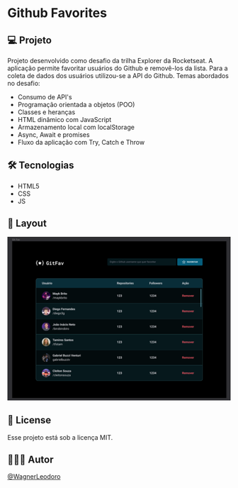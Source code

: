 # Github Favorites

## 💻 Projeto

Projeto desenvolvido como desafio da trilha Explorer da Rocketseat. A aplicação permite favoritar usuários do Github e removê-los da lista. Para a coleta de dados dos usuários utilizou-se a API do Github. Temas abordados no desafio:

- Consumo de API's
- Programação orientada a objetos (POO)
- Classes e heranças
- HTML dinâmico com JavaScript
- Armazenamento local com localStorage
- Async, Await e promises
- Fluxo da aplicação com Try, Catch e Throw

## 🛠️ Tecnologias

- HTML5
- CSS
- JS

## 📐 Layout

![Layout](https://raw.githubusercontent.com/WagnerLeodoro/GitFavorites/593f112365241046196d9c1862ccbd0b008f6fb0/assets/layout.png)

## 📝 License

Esse projeto está sob a licença MIT.

## 👨🏻‍💻 Autor

[@WagnerLeodoro](https://www.github.com/WagnerLeodoro)
